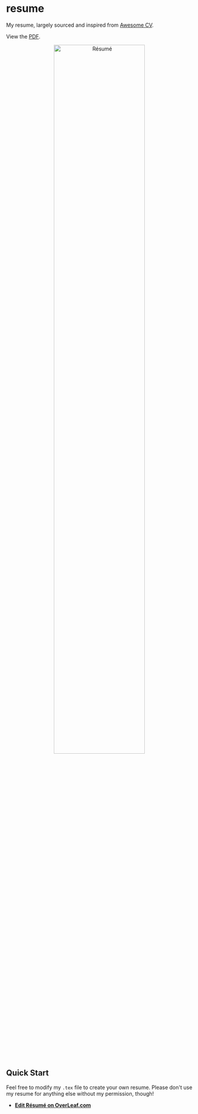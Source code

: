 # resume
My resume, largely sourced and inspired from [Awesome CV](https://github.com/posquit0/Awesome-CV).

View the [PDF](https://raw.githubusercontent.com/junhaodong/resume/master/resume.pdf).

<div align="center">
  <a href="https://raw.githubusercontent.com/junhaodong/resume/master/resume.pdf">
    <img alt="Résumé" src="https://raw.githubusercontent.com/junhaodong/resume/master/resume.png" width="70%" />
  </a>
</div>

## Quick Start
Feel free to modify my `.tex` file to create your own resume. Please don't use my resume for anything else without my permission, though!

* [**Edit Résumé on OverLeaf.com**](https://www.overleaf.com/latex/templates/resume-template/ysrmnrwyrhpp)
